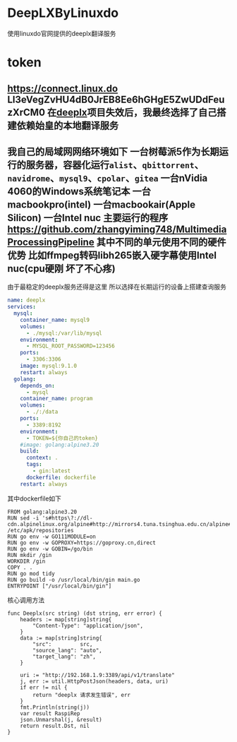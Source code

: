 # DeepLXByLinuxdo
使用linuxdo官网提供的deeplx翻译服务
# token
https://connect.linux.do 
Ll3eVegZvHU4dB0JrEB8Ee6hGHgE5ZwUDdFeuzXrCM0
在[deeplx](https://github.com/OwO-Network/DeepLX/issues/149#issuecomment-2508875209)项目失效后，我最终选择了自己搭建依赖始皇的本地翻译服务
----
我自己的局域网网络环境如下
一台树莓派5作为长期运行的服务器，容器化运行`alist`、`qbittorrent`、`navidrome`、`mysql9`、`cpolar`、`gitea`
一台nVidia 4060的Windows系统笔记本
一台macbookpro(intel)
一台macbookair(Apple Silicon)
一台Intel nuc
主要运行的程序
https://github.com/zhangyiming748/MultimediaProcessingPipeline
其中不同的单元使用不同的硬件优势
比如ffmpeg转码libh265嵌入硬字幕使用Intel nuc(cpu硬刚 坏了不心疼)
----
由于最稳定的deeplx服务还得是这里
所以选择在长期运行的设备上搭建查询服务
```yml
name: deeplx
services:
  mysql:
    container_name: mysql9
    volumes:
      - ./mysql:/var/lib/mysql
    environment:
      - MYSQL_ROOT_PASSWORD=123456
    ports:
      - 3306:3306
    image: mysql:9.1.0
    restart: always
  golang:
    depends_on:
      - mysql
    container_name: program
    volumes:
      - ./:/data
    ports:
      - 3389:8192
    environment:
      - TOKEN=${你自己的token}
    #image: golang:alpine3.20
    build:
      context: .
      tags:
        - gin:latest
      dockerfile: dockerfile
    restart: always
```
其中dockerfile如下
```
FROM golang:alpine3.20
RUN sed -i 's#https\?://dl-cdn.alpinelinux.org/alpine#http://mirrors4.tuna.tsinghua.edu.cn/alpine#g' /etc/apk/repositories
RUN go env -w GO111MODULE=on
RUN go env -w GOPROXY=https://goproxy.cn,direct
RUN go env -w GOBIN=/go/bin
RUN mkdir /gin
WORKDIR /gin
COPY . .
RUN go mod tidy
RUN go build -o /usr/local/bin/gin main.go
ENTRYPOINT ["/usr/local/bin/gin"]
```
核心调用方法
```golang
func Deeplx(src string) (dst string, err error) {
	headers := map[string]string{
		"Content-Type": "application/json",
	}
	data := map[string]string{
		"src":         src,
		"source_lang": "auto",
		"target_lang": "zh",
	}

	uri := "http://192.168.1.9:3389/api/v1/translate"
	j, err := util.HttpPostJson(headers, data, uri)
	if err != nil {
		return "deeplx 请求发生错误", err
	}
	fmt.Println(string(j))
	var result RaspiRep
	json.Unmarshal(j, &result)
	return result.Dst, nil
}
```